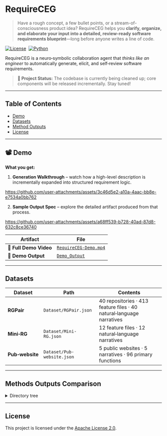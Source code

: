 # RequireCEG

> Have a rough concept, a few bullet points, or a stream-of-consciousness product idea? RequireCEG helps you **clarify, organize, and elaborate your input into a detailed, review-ready software requirements blueprint**—long before anyone writes a line of code.

[![License](https://img.shields.io/badge/License-Apache_2.0-blue.svg)](LICENSE)  [![Python](https://img.shields.io/badge/Python-3.10%2B-blue.svg)](https://www.python.org)

RequireCEG is a neuro‑symbolic collaboration agent that *thinks like an engineer* to automatically generate, elicit, and self‑review software requirements.

> **🚧 Project Status:** The codebase is currently being cleaned up; core components will be released incrementally. Stay tuned!

---

## Table of Contents

* [Demo](#demo)
* [Datasets](#datasets)
* [Method Outputs](#method-outputs)
* [License](#license)

---

## 📽️ Demo
**What you get:**
1. **Generation Walkthrough** – watch how a high-level description is incrementally expanded into structured requirement logic.


https://github.com/user-attachments/assets/3c46d5e2-a10a-4aac-bb8e-e7534a0bb762


2. **Sample Output Spec** – explore the detailed artifact produced from that process.


https://github.com/user-attachments/assets/a68ff539-b728-40ad-87d8-632c8ce36740



| Artifact           | File                                           |
| ------------------ | ---------------------------------------------- |
| 🎥 **Full Demo Video**  | [`RequireCEG-Demo.mp4`](./RequireCEG-Demo.mp4) |
| 📄 **Demo Output** | [`Demo_Output`](./Demo_Output)                 |

---

## Datasets

| Dataset         | Path                       | Contents                                                             |
| --------------- | -------------------------- | -------------------------------------------------------------------- |
| **RGPair**      | `Dataset/RGPair.json`      | 40 repositories · 413 feature files · 40 natural‑language narratives |
| **Mini‑RG**     | `Dataset/Mini-RG.json`     | 12 feature files · 12 natural‑language narratives                    |
| **Pub‑website** | `Dataset/Pub-website.json` | 5 public websites · 5 narratives · 96 primary functions              |

---

## Methods Outputs Comparison

<details>
<summary>Directory tree</summary>

```text
Methods Output/
├── AgileGen_Outputs/
│   ├── RGPair/
│   └── Mini-RG/
├── CoT_Outputs/
│   ├── RGPair/
│   └── Mini-RG/
├── Gemini-2.5-pro_Outputs/
│   ├── RGPair/
│   └── Mini-RG/
├── MetaGPT_Outputs/
│   ├── RGPair/
│   └── Mini-RG/
├── o3-mini_Outputs/
│   ├── RGPair/
│   └── MiniRG/
├── RequireLite_Outputs/
│   ├── RGPair/
│   └── Mini-RG/
└── RequireCEG_Outputs/
    ├── RGPair/
    └── Mini-RG/
```

</details>

---

## License

This project is licensed under the [Apache License 2.0](LICENSE).
